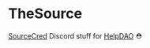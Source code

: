 # TheSource

[SourceCred](https://sourcecred.io/) Discord stuff for [HelpDAO](https://helpdao.org/) ⛑️
